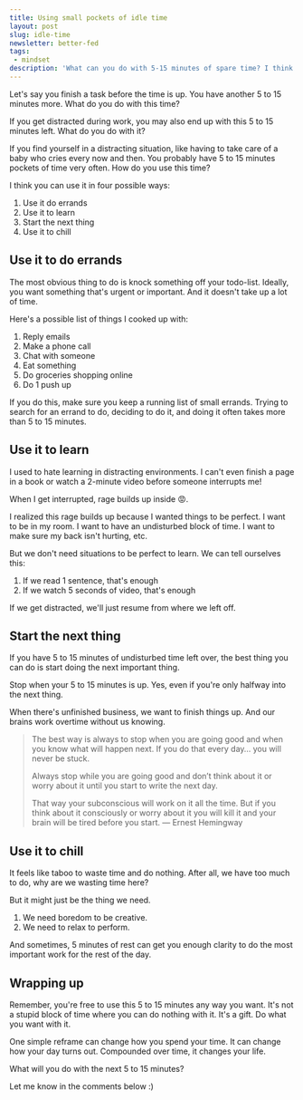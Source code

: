 ```yaml
---
title: Using small pockets of idle time
layout: post
slug: idle-time
newsletter: better-fed
tags:
 - mindset
description: 'What can you do with 5-15 minutes of spare time? I think you can use it in four ways: 1. Use it do errands. 2. Use it to learn. 3. Start the next thing. 4. Use it to chill'
---
```


Let's say you finish a task before the time is up. You have another 5 to 15 minutes more. What do you do with this time?

If you get distracted during work, you may also end up with this 5 to 15 minutes left. What do you do with it?

If you find yourself in a distracting situation, like having to take care of a baby who cries every now and then. You probably have 5 to 15 minutes pockets of time very often. How do you use this time?

I think you can use it in four possible ways:

1. Use it do errands
2. Use it to learn
3. Start the next thing
4. Use it to chill

<!-- more -->

## Use it to do errands

The most obvious thing to do is knock something off your todo-list. Ideally, you want something that's urgent or important. And it doesn't take up a lot of time.

Here's a possible list of things I cooked up with:

1. Reply emails
2. Make a phone call
3. Chat with someone
4. Eat something
5. Do groceries shopping online
6. Do 1 push up

If you do this, make sure you keep a running list of small errands. Trying to search for an errand to do, deciding to do it, and doing it often takes more than 5 to 15 minutes.

## Use it to learn

I used to hate learning in distracting environments. I can't even finish a page in a book or watch a 2-minute video before someone interrupts me!

When I get interrupted, rage builds up inside 😡.

I realized this rage builds up because I wanted things to be perfect. I want to be in my room. I want to have an undisturbed block of time. I want to make sure my back isn't hurting, etc.

But we don't need situations to be perfect to learn. We can tell ourselves this:

1. If we read 1 sentence, that's enough
2. If we watch 5 seconds of video, that's enough

If we get distracted, we'll just resume from where we left off.

## Start the next thing

If you have 5 to 15 minutes of undisturbed time left over, the best thing you can do is start doing the next important thing.

Stop when your 5 to 15 minutes is up. Yes, even if you're only halfway into the next thing.

When there's unfinished business, we want to finish things up. And our brains work overtime without us knowing.

> The best way is always to stop when you are going good and when you know what will happen next. If you do that every day… you will never be stuck.
>
> Always stop while you are going good and don’t think about it or worry about it until you start to write the next day.
>
> That way your subconscious will work on it all the time. But if you think about it consciously or worry about it you will kill it and your brain will be tired before you start.
> — Ernest Hemingway

## Use it to chill

It feels like taboo to waste time and do nothing. After all, we have too much to do, why are we wasting time here?

But it might just be the thing we need.

1. We need boredom to be creative.
2. We need to relax to perform.

And sometimes, 5 minutes of rest can get you enough clarity to do the most important work for the rest of the day.

## Wrapping up

Remember, you're free to use this 5 to 15 minutes any way you want. It's not a stupid block of time where you can do nothing with it. It's a gift. Do what you want with it.

One simple reframe can change how you spend your time. It can change how your day turns out. Compounded over time, it changes your life.

What will you do with the next 5 to 15 minutes?

Let me know in the comments below :)

